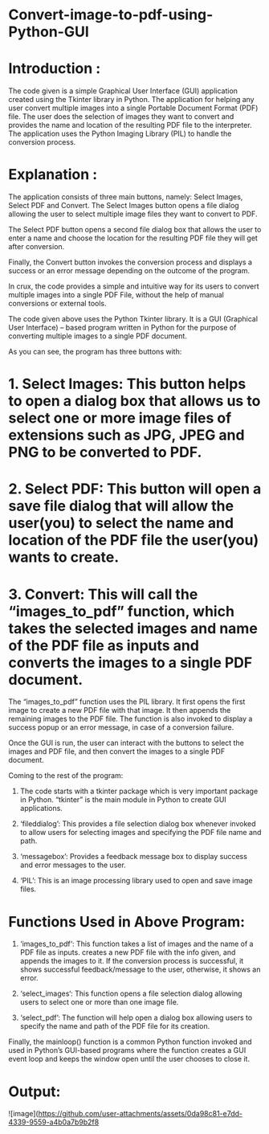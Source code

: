 # Convert-image-to-pdf-using-Python-GUI

# Introduction :
The code given is a simple Graphical User Interface (GUI) application created using the Tkinter library in Python. The application for helping any user convert multiple images into a single Portable Document Format (PDF) file. The user does the selection of images they want to convert and provides the name and location of the resulting PDF file to the interpreter. The application uses the Python Imaging Library (PIL) to handle the conversion process.

# Explanation :
The application consists of three main buttons, namely: Select Images, Select PDF and Convert. The Select Images button opens a file dialog allowing the user to select multiple image files they want to convert to PDF.

The Select PDF button opens a second file dialog box that allows the user to enter a name and choose the location for the resulting PDF file they will get after conversion.

Finally, the Convert button invokes the conversion process and displays a success or an error message depending on the outcome of the program.

In crux, the code provides a simple and intuitive way for its users to convert multiple images into a single PDF File, without the help of manual conversions or external tools.

The code given above uses the Python Tkinter library. It is a GUI (Graphical User Interface) – based program written in Python for the purpose of converting multiple images to a single PDF document.

As you can see, the program has three buttons with:

# 1. Select Images: This button helps to open a dialog box that allows us to select one or more image files of extensions such as JPG, JPEG and PNG to be converted to PDF.

# 2. Select PDF: This button will open a save file dialog that will allow the user(you) to select the name and location of the PDF file the user(you) wants to create.

# 3. Convert: This will call the “images_to_pdf” function, which takes the selected images and name of the PDF file as inputs and converts the images to a single PDF document.

The “images_to_pdf” function uses the PIL library. It first opens the first image to create a new PDF file with that image. It then appends the remaining images to the PDF file. The function is also invoked to display a success popup or an error message, in case of a conversion failure.

Once the GUI is run, the user can interact with the buttons to select the images and PDF file, and then convert the images to a single PDF document.

Coming to the rest of the program:

1. The code starts with a tkinter package which is very important package in Python. “tkinter” is the main module in Python to create GUI applications.

2. ‘fileddialog’: This provides a file selection dialog box whenever invoked to allow users for selecting images and specifying the PDF file name and path.

3. ‘messagebox’: Provides a feedback message box to display success and error messages to the user.

4. ‘PIL’: This is an image processing library used to open and save image files.

# Functions Used in Above Program:
1. ‘images_to_pdf‘: This function takes a list of images and the name of a PDF file as inputs. creates a new PDF file with the info given, and appends the images to it. If the conversion process is successful, it shows successful feedback/message to the user, otherwise, it shows an error.

2. ‘select_images‘: This function opens a file selection dialog allowing users to select one or more than one image file.

3. ‘select_pdf’: The function will help open a dialog box allowing users to specify the name and path of the PDF file for its creation.

Finally, the mainloop() function is a common Python function invoked and used in Python’s GUI-based programs where the function creates a GUI event loop and keeps the window open until the user chooses to close it.
# Output:
![image](https://github.com/user-attachments/assets/0da98c81-e7dd-4339-9559-a4b0a7b9b2f8
